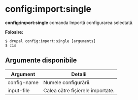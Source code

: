 # config:import:single
**config:import:single** comanda Importă configurarea selectată.

**Folosire:**
```
$ drupal config:import:single [arguments] 
$ cis  
```

## Argumente disponibile
Argument | Detalii
---------|-------------
config-name | Numele configurării.
input-file | Calea către fișierele importate.
